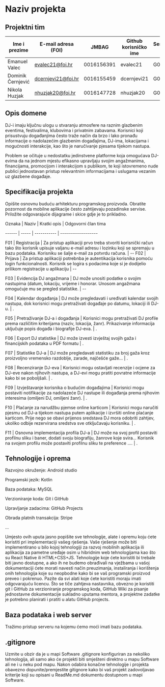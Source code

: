 # Naziv projekta 


## Projektni tim 

Ime i prezime | E-mail adresa (FOI) | JMBAG | Github korisničko ime | Seminarska grupa 
------------  | ------------------- | ----- | ----------------------| ----------------
Emanuel Valec | evalec21@foi.hr | 0016156391 | evalec21 | G02 
Dominik Černjević | dcernjevi21@foi.hr | 0016155459 | dcernjevi21 | G02 
Nikola Huzjak | nhuzjak20@foi.hr | 0016147728 | nhuzjak20 | G02 


## Opis domene 

DJ-i imaju ključnu ulogu u stvaranju atmosfere na raznim glazbenim eventima, festivalima, klubovima i privatnim zabavama. Korisnici koji prisustvuju događanjima često traže način da brzo i lako pronađu informacije o nadolazećim glazbenim događajima, DJ-ima, lokacijama i mogućnosti interakcije, kao što je naručivanje pjesama tijekom nastupa. 
 
Problem se očituje u nedostatku jedinstvene platforme koja omogućava DJ-evima da na jednom mjestu efikasno upravljaju svojim angažmanima, financijama, promocijom i interakcijom s publikom, te koji istovremeno nude publici jednostavan pristup relevantnim informacijama i uslugama vezanim uz glazbene događaje. 


## Specifikacija projekta 

Opišite osnovnu buduću arhitekturu programskog proizvoda. Obratite pozornost da mobilne aplikacije često zahtijevaju pozadinske servise. Priložite odgovarajuće dijagrame i skice gdje je to prikladno.  

Oznaka | Naziv | Kratki opis | Odgovorni član tima 

------ | ----- | ----------- | ------------------- 

F01 | Registracija | Za pristup aplikaciji prvo treba stvoriti korisnički račun tako što korisnik upisuje valjanu e-mail adresu i lozinku koji se spremaju u bazu podataka. Korisniku se šalje e-mail za potvrdu računa. | -- 
F02 | Prijava | Za pristup aplikaciji potrebnba je autentikacija korisnika pomoću login funkcionalnosti. Korisnik se logira s podacima koje si je dodijelio prilikom registracije u aplikaciju | -- 

F03 | Evidencija DJ angažmana | DJ može unositi podatke o svojim nastupima (datum, lokaciju, vrijeme i honorar. Unosom angažmana omogućuje mu se pregled statistike. | -- 

F04 | Kalendar događanja | DJ može pregledavati i uređivati kalendar svojih nastupa, dok korisnici mogu pretraživati događaje po datumu, lokaciji ili DJ-u. | . 

F05 | Pretraživanje DJ-a i događanja | Korisnici mogu pretraživati DJ profile prema različitim kriterijama (naziv, lokacija, žanr). Prikazivanje informacija uključuje popis događa i biografije DJ-eva. | . 

F06 | Export DJ statistike | DJ može izvesti izvještaj svojih gaža i financijskih podataka u PDF formatu | . 

F07 | Statistike DJ-a | DJ može pregledavati statistiku za broj gaža kroz proizvoljno vremensko razdoblje, zarade, najčešće gaže... | . 

F08 | Recenziranje DJ-eva | Korisnici mogu ostavljati recenzije i ocjene za DJ-eve nakon njihovih nastupa, a DJ-evi mogu pratiti povratne informacije kako bi se poboljšali. | . 

F09 | Izvještavanje korisnika o budućim događajima | Korisnici mogu postaviti notifikacije za nadolazeće DJ nastupe ili događanja prema njihovim interesima (omiljeni DJ, omiljeni žanr). | . 

F10 | Plaćanje za narudžbu pjemse online karticom | Korisnici mogu naručiti pjesmu od DJ-a tijekom nastupa putem aplikacije i izvršiti online plaćanje karticom. Prije nego se obavi prijenos sredstava DJ mora odobriti zahtjev, ukoliko odbije rezervirana sredstva sve otključavaju korisniku. | . 

F11 | Osnovna implementacija profila DJ-a | DJ može na svoj profil postaviti profilnu sliku i baner, dodati svoju biografiju, žanrove koje svira...  Korisnik na svojem profilu može postaviti profilnu sliku te preference .... | . 

 

## Tehnologije i oprema 

Razvojno okruženje: Android studio

Programski jezik: Kotlin

Baza podataka: MySQL

Verzioniranje koda: Git i GitHub

Upravljanje zadacima: GitHub Projects

Obrada platnih transakcija: Stripe

...

Umjesto ovih uputa jasno popišite sve tehnologije, alate i opremu koju ćete koristiti pri implementaciji vašeg rješenja. Vaše rješenje može biti implementirano u bilo kojoj tehnologiji za razvoj mobilnih aplikacija ili aplikacija za pametne uređaje osim u hibridnim web tehnologijama kao što su React Native ili HTML+CSS+JS. Tehnologije koje ćete koristiti bi trebale biti javno dostupne, a ako ih ne budemo obrađivali na vježbama u vašoj dokumentaciji ćete morati navesti način preuzimanja, instaliranja i korištenja onih tehnologija koje su neopbodne kako bi se vaš programski proizvod preveo i pokrenuo. Pazite da svi alati koje ćete koristiti moraju imati odgovarajuću licencu. Što se tiče zahtjeva nastavnika, obvezno je koristiti git i GitHub za verzioniranje programskog koda, GitHub Wiki za pisanje jednostavne dokumentacije sukladno uputama mentora, a projektne zadatke je potrebno planirati i pratiti u alatu GitHub projects. 

 

## Baza podataka i web server 

Tražimo pristup serveru na kojemu ćemo moći imati bazu podataka.

## .gitignore 

Uzmite u obzir da je u mapi Software .gitignore konfiguriran za nekoliko tehnologija, ali samo ako će projekti biti smješteni direktno u mapu Software ali ne i u neku pod mapu. Nakon odabira konačne tehnologije i projekta obavezno dopunite/premjestite gitignore kako bi vaš projekt zadovoljavao kriterije koji su opisani u ReadMe.md dokumentu dostupnom u mapi Software. 
